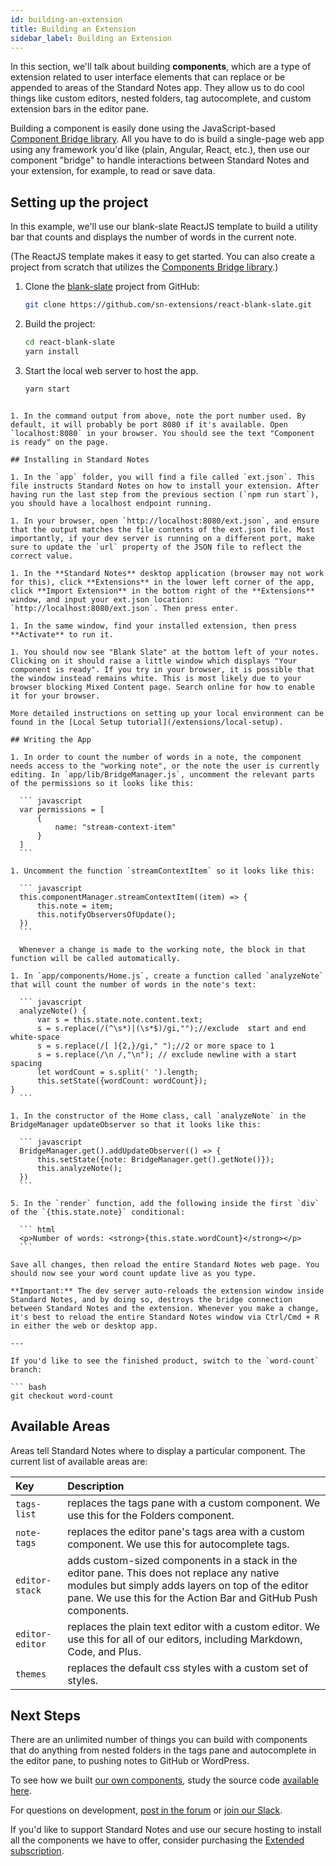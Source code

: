```yaml
---
id: building-an-extension
title: Building an Extension
sidebar_label: Building an Extension
---
```


In this section, we'll talk about building **components**, which are a type of extension related to user interface elements that can replace or be appended to areas of the Standard Notes app. They allow us to do cool things like custom editors, nested folders, tag autocomplete, and custom extension bars in the editor pane.

Building a component is easily done using the JavaScript-based [Component Bridge library](https://github.com/sn-extensions/components-api). All you have to do is build a single-page web app using any framework you'd like (plain, Angular, React, etc.), then use our component "bridge" to handle interactions between Standard Notes and your extension, for example, to read or save data.

## Setting up the project

In this example, we'll use our blank-slate ReactJS template to build a utility bar that counts and displays the number of words in the current note.

(The ReactJS template makes it easy to get started. You can also create a project from scratch that utilizes the [Components Bridge library](https://github.com/sn-extensions/components-api).)

1. Clone the [blank-slate](https://github.com/sn-extensions/react-blank-slate) project from GitHub:

	``` bash
	git clone https://github.com/sn-extensions/react-blank-slate.git
	```

1. Build the project:

	``` bash
	cd react-blank-slate
	yarn install
	```

1. Start the local web server to host the app.

	``` bash
	yarn start
  ```		

1. In the command output from above, note the port number used. By default, it will probably be port 8080 if it's available. Open `localhost:8080` in your browser. You should see the text "Component is ready" on the page.

## Installing in Standard Notes

1. In the `app` folder, you will find a file called `ext.json`. This file instructs Standard Notes on how to install your extension. After having run the last step from the previous section (`npm run start`), you should have a localhost endpoint running.

1. In your browser, open `http://localhost:8080/ext.json`, and ensure that the output matches the file contents of the ext.json file. Most importantly, if your dev server is running on a different port, make sure to update the `url` property of the JSON file to reflect the correct value.

1. In the **Standard Notes** desktop application (browser may not work for this), click **Extensions** in the lower left corner of the app, click **Import Extension** in the bottom right of the **Extensions** window, and input your ext.json location: `http://localhost:8080/ext.json`. Then press enter.

1. In the same window, find your installed extension, then press **Activate** to run it.

1. You should now see "Blank Slate" at the bottom left of your notes. Clicking on it should raise a little window which displays "Your component is ready". If you try in your browser, it is possible that the window instead remains white. This is most likely due to your browser blocking Mixed Content page. Search online for how to enable it for your browser.

More detailed instructions on setting up your local environment can be found in the [Local Setup tutorial](/extensions/local-setup).

## Writing the App

1. In order to count the number of words in a note, the component needs access to the "working note", or the note the user is currently editing. In `app/lib/BridgeManager.js`, uncomment the relevant parts of the permissions so it looks like this:

	``` javascript
	var permissions = [
		{
			name: "stream-context-item"
		}
	]
	```

1. Uncomment the function `streamContextItem` so it looks like this:

	``` javascript
	this.componentManager.streamContextItem((item) => {
		this.note = item;
		this.notifyObserversOfUpdate();
	})
	```

	Whenever a change is made to the working note, the block in that function will be called automatically.

1. In `app/components/Home.js`, create a function called `analyzeNote` that will count the number of words in the note's text:

	``` javascript
	analyzeNote() {
		var s = this.state.note.content.text;
		s = s.replace(/(^\s*)|(\s*$)/gi,"");//exclude  start and end white-space
		s = s.replace(/[ ]{2,}/gi," ");//2 or more space to 1
		s = s.replace(/\n /,"\n"); // exclude newline with a start spacing
		let wordCount = s.split(' ').length;
		this.setState({wordCount: wordCount});
  }
	```

1. In the constructor of the Home class, call `analyzeNote` in the BridgeManager updateObserver so that it looks like this:

	``` javascript
	BridgeManager.get().addUpdateObserver(() => {
		this.setState({note: BridgeManager.get().getNote()});
		this.analyzeNote();
	})
	```

5. In the `render` function, add the following inside the first `div` of the `{this.state.note}` conditional:

	``` html
	<p>Number of words: <strong>{this.state.wordCount}</strong></p>
	```

Save all changes, then reload the entire Standard Notes web page. You should now see your word count update live as you type.

**Important:** The dev server auto-reloads the extension window inside Standard Notes, and by doing so, destroys the bridge connection between Standard Notes and the extension. Whenever you make a change, it's best to reload the entire Standard Notes window via Ctrl/Cmd + R in either the web or desktop app.

---

If you'd like to see the finished product, switch to the `word-count` branch:

``` bash
git checkout word-count
```

## Available Areas

Areas tell Standard Notes where to display a particular component. The current list of available areas are:

| Key | Description |
| :--- | :--- |
| `tags-list` | replaces the tags pane with a custom component. We use this for the Folders component. |
| `note-tags` | replaces the editor pane's tags area with a custom component. We use this for autocomplete tags. |
| `editor-stack` | adds custom-sized components in a stack in the editor pane. This does not replace any native modules but simply adds layers on top of the editor pane. We use this for the Action Bar and GitHub Push components. |
| `editor-editor` | replaces the plain text editor with a custom editor. We use this for all of our editors, including Markdown, Code, and Plus. |
| `themes` | replaces the default css styles with a custom set of styles. |

## Next Steps

There are an unlimited number of things you can build with components that do anything from nested folders in the tags pane and autocomplete in the editor pane, to pushing notes to GitHub or WordPress.

To see how we built [our own components](https://standardnotes.org/extensions), study the source code [available here](https://github.com/sn-extensions).

For questions on development, [post in the forum](https://forum.standardnotes.org) or [join our Slack](https://standardnotes.org/slack).

If you'd like to support Standard Notes and use our secure hosting to install all the components we have to offer, consider purchasing the [Extended subscription](https://standardnotes.org/extended).
